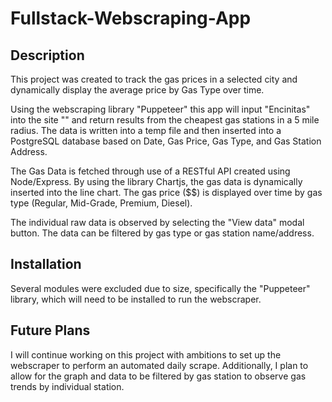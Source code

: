 # Fullstack-Webscraping-App

## Description

This project was created to track the gas prices in a selected city and dynamically display the average price by Gas Type over time. 

Using the webscraping library "Puppeteer" this app will input "Encinitas" into the site "" and return results from the cheapest gas stations in a 5 mile radius. The data is written into a temp file and then  inserted into a PostgreSQL database based on Date, Gas Price, Gas Type, and Gas Station Address.

The Gas Data is fetched through use of a RESTful API created using Node/Express. By using the library Chartjs, the gas data is dynamically inserted into the line chart. The gas price ($$) is displayed over time by gas type (Regular, Mid-Grade, Premium, Diesel). 

The individual raw data is observed by selecting the "View data" modal button. The data can be filtered by gas type or gas station name/address. 

## Installation

Several modules were excluded due to size, specifically the "Puppeteer" library, which will need to be installed to run the webscraper.

## Future Plans

I will continue working on this project with ambitions to set up the webscraper to perform an automated daily scrape. Additionally, I plan to allow for the graph and data to be filtered by gas station to observe gas trends by individual station. 
